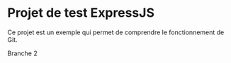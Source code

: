 # Projet de test ExpressJS

Ce projet est un exemple qui permet de comprendre le fonctionnement de Git.

Branche 2